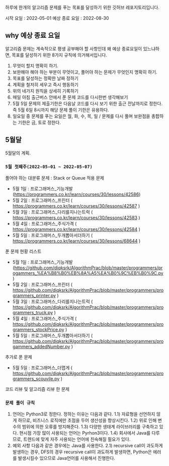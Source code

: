 하루에 한개의 알고리즘 문제를 푸는 목표를 달성하기 위한 깃허브 레포지토리입니다.

시작 요일      : 2022-05-01
예상 종료 요일 : 2022-08-30

## why 예상 종료 요일
알고리즘 문제는 계속적으로 평생 공부해야 할 사항인데 왜 예상 종료요일이 있느냐하면, 목표를 달성하기 위한 8가지 규칙에 의거해서입니다.
1. 무엇이 할지 명확히 하기.
2. 보완해야 해야 하는 부분이 무엇이고, 풀어야 하는 문제가 무엇인지 명확히 하기.
3. 목표를 달성하는 정확한 날짜 정하기
4. 계획을 철저히 세우고 즉시 행동하기
5. 위의 네가지 원칙을 상세히 기록하기
6. 매일 아침 출근버스 안에서 푼 문제 코드를 다시한번 생각해보기
7. 5월 5일 문제의 제출기한은 다음날 코드를 다시 보기 위한 출근 전날까지로 정한다. 즉 5월 6일 8시까지 해당 문제 풀이 기한은 유용하다.
8. 일요일 중 문제를 푸는 요일은 월, 화, 수, 목, 일 / 문제를 다시 풀며 보완점을 총합하는 기한은 금, 토로 정한다.

## 5월달

5월달의 계획.

### `5월 첫째주(2022-05-01 ~ 2022-05-07)`

풀어야 하는 대분류 문제 : Stack or Queue 적용 문제
- 5월 1일 : 프로그래머스_기능개발 (https://programmers.co.kr/learn/courses/30/lessons/42586)
- 5월 2일 : 프로그래머스_프린터 ( https://programmers.co.kr/learn/courses/30/lessons/42587 )
- 5월 3일 : 프로그래머스_다리를지나는트럭 ( https://programmers.co.kr/learn/courses/30/lessons/42583 )
- 5월 4일 : 프로그래머스_주식가격 ( https://programmers.co.kr/learn/courses/30/lessons/42584 )
- 5월 5일 : 프로그래머스_두개뽑아서더하기 ( https://programmers.co.kr/learn/courses/30/lessons/68644 )

푼 문제 현황 리스트
- 5월 1일 : 프로그래머스_기능개발  (https://github.com/diqksrk/AlgorithmPrac/blob/master/programmers/progammers_%EA%B8%B0%EB%8A%A5%EA%B0%9C%EB%B0%9C.py)
- 5월 2일 : 프로그래머스_프린터    ( https://github.com/diqksrk/AlgorithmPrac/blob/master/programmers/programmers_printer.py )
- 5월 3일 : 프로그래머스_다리를지나는트럭 ( https://github.com/diqksrk/AlgorithmPrac/blob/master/programmers/programmers_truck.py )
- 5월 4일 : 프로그래머스_주식가격 ( https://github.com/diqksrk/AlgorithmPrac/blob/master/programmers/programmers_stockPrice.py  ) 
- 5월 5일 : 프로그래머스_두개뽑아서더하기 ( https://github.com/diqksrk/AlgorithmPrac/blob/master/programmers/progammers_addedNumber.py ) 

추가로 푼 문제
- 5월 5일 : 프로그래머스_더맵게 ( https://github.com/diqksrk/AlgorithmPrac/blob/master/programmers/programmers_scouvile.py ) 

코드 리뷰 및 알고리즘 리뷰 한 문제

### `문제 풀이 규칙`
1. 언어는 Python3로 정한다. 정하는 이유는 다음과 같다.
 1.1) 자료형을 선언하지 않게 하므로, 비즈니스 로직에만 초점을 두어 생산성을 향상시킨다.
 1.2) 위로 인해 변수의 범위에 의한 오류를 방지해준다.
 1.3) 다양한 생태계 라이브러리를 구축하고 있다. 현시점 가장 많이 사용되는 언어는 Pyrhon3이다.
 1.4) 회사에서 Java를 다루므로, 트렌드에 맞게 자주 사용되는 언어에 친숙해질 필요가 있다.
2. 예외 사항
 다음과 같은 경우에는 Java를 사용한다.
 2.1) recursive call이 과도하게 발생하는 경우, DFS의 경우 recursive call이 과도하게 발생하면, Python은 에러를 발생시킬수 있으므로 Java언어를 사용해서 진행한다.

